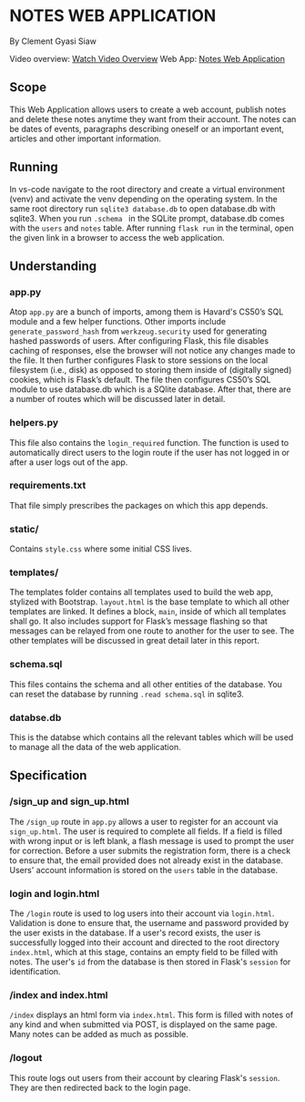 # NOTES WEB APPLICATION

By Clement Gyasi Siaw

Video overview: [Watch Video Overview](https://youtu.be/8d4846Mvj2s)
Web App: [Notes Web Application](https://notes-web-app-3bc233b8164a.herokuapp.com)

## Scope

This Web Application allows users to create a web account, publish notes and delete these notes anytime they want from their account. The notes can be dates of events, paragraphs describing oneself or an important event, articles and other important information. 

## Running

In vs-code navigate to the root directory and create a virtual environment (venv) and activate the venv depending on the operating system. In the same root directory run `sqlite3 database.db` to open database.db with sqlite3. When you run `.schema ` in the SQLite prompt, database.db comes with the `users` and `notes` table. After running `flask run` in the terminal, open the given link in a browser to access the web application.

## Understanding

### app.py

Atop `app.py` are a bunch of imports, among them is Havard's CS50’s SQL module and a few helper functions. Other imports include `generate_password_hash` from `werkzeug.security` used for generating hashed passwords of users.
After configuring Flask, this file disables caching of responses, else the browser will not notice any changes made to the file. It then further configures Flask to store sessions on the local filesystem (i.e., disk) as opposed to storing them inside of (digitally signed) cookies, which is Flask’s default. The file then configures CS50’s SQL module to use database.db which is a SQlite database. After that, there are a number of routes which will be discussed later in detail.

### helpers.py

This file also contains the `login_required` function. The function is used to automatically direct users to the login route if the user has not logged in or after a user logs out of the app.

### requirements.txt

That file simply prescribes the packages on which this app depends.

### static/

Contains `style.css` where some initial CSS lives.

### templates/

The templates folder contains all templates used to build the web app, stylized with Bootstrap. `layout.html` is the base template to which all other templates are linked. It defines a block, `main`, inside of which all templates shall go. It also includes support for Flask’s message flashing so that messages can be relayed from one route to another for the user to see. The other templates will be discussed in great detail later in this report.

### schema.sql

This files contains the schema and all other entities of the database. You can reset the database by running `.read schema.sql` in sqlite3.

### databse.db

This is the databse which contains all the relevant tables which will be used to manage all the data of the web application.

## Specification

### /sign_up and sign_up.html

The `/sign_up` route in `app.py` allows a user to register for an account via `sign_up.html`. The user is required to complete all fields. If a field is filled with wrong input or is left blank, a flash message is used to prompt the user for correction. Before a user submits the registration form, there is a check to ensure that, the email provided does not already exist in the database. Users' account information is stored on the `users` table in the database.

### login and login.html

The `/login` route is used to log users into their account via `login.html`. Validation is done to ensure that, the username and password provided by the user exists in the database. If a user's record exists, the user is successfully logged into their account and directed to the root directory `index.html`, which at this stage, contains an empty field to be filled with notes. The user's `id` from the database is then stored in Flask's `session` for identification.

### /index and index.html

`/index` displays an html form via `index.html`. This form is filled with notes of any kind and when submitted via POST, is displayed on the same page. Many notes can be added as much as possible.


### /logout

This route logs out users from their account by clearing Flask's `session`. They are then redirected back to the login page.